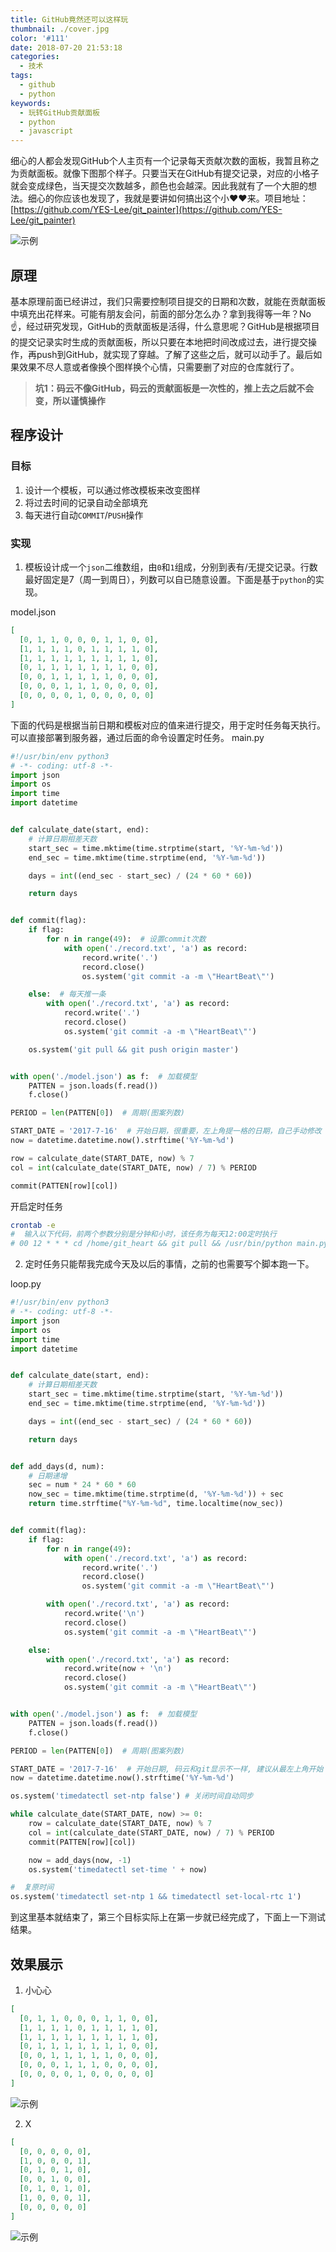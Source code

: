 ```yaml
---
title: GitHub竟然还可以这样玩
thumbnail: ./cover.jpg
color: '#111'
date: 2018-07-20 21:53:18
categories:
  - 技术
tags:
  - github
  - python
keywords:
  - 玩转GitHub贡献面板
  - python
  - javascript
---
```


 细心的人都会发现GitHub个人主页有一个记录每天贡献次数的面板，我暂且称之为贡献面板。就像下图那个样子。只要当天在GitHub有提交记录，对应的小格子就会变成绿色，当天提交次数越多，颜色也会越深。因此我就有了一个大胆的想法。细心的你应该也发现了，我就是要讲如何搞出这个小❤️❤️来。项目地址：[https://github.com/YES-Lee/git_painter](https://github.com/YES-Lee/git_painter)
 <!-- more -->

![示例](./1.png)

## 原理

基本原理前面已经讲过，我们只需要控制项目提交的日期和次数，就能在贡献面板中填充出花样来。可能有朋友会问，前面的部分怎么办？拿到我得等一年？No☝️，经过研究发现，GitHub的贡献面板是活得，什么意思呢？GitHub是根据项目的提交记录实时生成的贡献面板，所以只要在本地把时间改成过去，进行提交操作，再push到GitHub，就实现了穿越。了解了这些之后，就可以动手了。最后如果效果不尽人意或者像换个图样换个心情，只需要删了对应的仓库就行了。

> **坑1：码云不像GitHub，码云的贡献面板是一次性的，推上去之后就不会变，所以谨慎操作**

## 程序设计

### 目标
1. 设计一个模板，可以通过修改模板来改变图样
2. 将过去时间的记录自动全部填充
3. 每天进行自动`COMMIT`/`PUSH`操作

### 实现
1. 模板设计成一个`json`二维数组，由`0`和`1`组成，分别到表有/无提交记录。行数最好固定是7（周一到周日），列数可以自已随意设置。下面是基于`python`的实现。

model.json
```json
[
  [0, 1, 1, 0, 0, 0, 1, 1, 0, 0],
  [1, 1, 1, 1, 0, 1, 1, 1, 1, 0],
  [1, 1, 1, 1, 1, 1, 1, 1, 1, 0],
  [0, 1, 1, 1, 1, 1, 1, 1, 0, 0],
  [0, 0, 1, 1, 1, 1, 1, 0, 0, 0],
  [0, 0, 0, 1, 1, 1, 0, 0, 0, 0],
  [0, 0, 0, 0, 1, 0, 0, 0, 0, 0]
]
```

下面的代码是根据当前日期和模板对应的值来进行提交，用于定时任务每天执行。可以直接部署到服务器，通过后面的命令设置定时任务。
main.py
```python
#!/usr/bin/env python3
# -*- coding: utf-8 -*-
import json
import os
import time
import datetime


def calculate_date(start, end):
    # 计算日期相差天数
    start_sec = time.mktime(time.strptime(start, '%Y-%m-%d'))
    end_sec = time.mktime(time.strptime(end, '%Y-%m-%d'))

    days = int((end_sec - start_sec) / (24 * 60 * 60))

    return days


def commit(flag):
    if flag:
        for n in range(49):  # 设置commit次数
            with open('./record.txt', 'a') as record:
                record.write('.')
                record.close()
                os.system('git commit -a -m \"HeartBeat\"')

    else:  # 每天推一条
        with open('./record.txt', 'a') as record:
            record.write('.')
            record.close()
            os.system('git commit -a -m \"HeartBeat\"')

    os.system('git pull && git push origin master')


with open('./model.json') as f:  # 加载模型
    PATTEN = json.loads(f.read())
    f.close()

PERIOD = len(PATTEN[0])  # 周期(图案列数)

START_DATE = '2017-7-16'  # 开始日期，很重要，左上角提一格的日期，自己手动修改
now = datetime.datetime.now().strftime('%Y-%m-%d')

row = calculate_date(START_DATE, now) % 7
col = int(calculate_date(START_DATE, now) / 7) % PERIOD

commit(PATTEN[row][col])
```

开启定时任务
```bash
crontab -e
#  输入以下代码，前两个参数分别是分钟和小时，该任务为每天12:00定时执行
# 00 12 * * * cd /home/git_heart && git pull && /usr/bin/python main.py

```
2. 定时任务只能帮我完成今天及以后的事情，之前的也需要写个脚本跑一下。

loop.py
```python
#!/usr/bin/env python3
# -*- coding: utf-8 -*-
import json
import os
import time
import datetime


def calculate_date(start, end):
    # 计算日期相差天数
    start_sec = time.mktime(time.strptime(start, '%Y-%m-%d'))
    end_sec = time.mktime(time.strptime(end, '%Y-%m-%d'))

    days = int((end_sec - start_sec) / (24 * 60 * 60))

    return days


def add_days(d, num):
    # 日期递增
    sec = num * 24 * 60 * 60
    now_sec = time.mktime(time.strptime(d, '%Y-%m-%d')) + sec
    return time.strftime("%Y-%m-%d", time.localtime(now_sec))


def commit(flag):
    if flag:
        for n in range(49):
            with open('./record.txt', 'a') as record:
                record.write('.')
                record.close()
                os.system('git commit -a -m \"HeartBeat\"')

        with open('./record.txt', 'a') as record:
            record.write('\n')
            record.close()
            os.system('git commit -a -m \"HeartBeat\"')

    else:
        with open('./record.txt', 'a') as record:
            record.write(now + '\n')
            record.close()
            os.system('git commit -a -m \"HeartBeat\"')


with open('./model.json') as f:  # 加载模型
    PATTEN = json.loads(f.read())
    f.close()

PERIOD = len(PATTEN[0])  # 周期(图案列数)

START_DATE = '2017-7-16'  # 开始日期, 码云和git显示不一样, 建议从最左上角开始
now = datetime.datetime.now().strftime('%Y-%m-%d')

os.system('timedatectl set-ntp false') # 关闭时间自动同步

while calculate_date(START_DATE, now) >= 0:
    row = calculate_date(START_DATE, now) % 7
    col = int(calculate_date(START_DATE, now) / 7) % PERIOD
    commit(PATTEN[row][col])

    now = add_days(now, -1)
    os.system('timedatectl set-time ' + now)

#  复原时间
os.system('timedatectl set-ntp 1 && timedatectl set-local-rtc 1')
```

到这里基本就结束了，第三个目标实际上在第一步就已经完成了，下面上一下测试结果。

## 效果展示
1. 小心心
```json
[
  [0, 1, 1, 0, 0, 0, 1, 1, 0, 0],
  [1, 1, 1, 1, 0, 1, 1, 1, 1, 0],
  [1, 1, 1, 1, 1, 1, 1, 1, 1, 0],
  [0, 1, 1, 1, 1, 1, 1, 1, 0, 0],
  [0, 0, 1, 1, 1, 1, 1, 0, 0, 0],
  [0, 0, 0, 1, 1, 1, 0, 0, 0, 0],
  [0, 0, 0, 0, 1, 0, 0, 0, 0, 0]
]
```
![示例](./2.png)

2. X

```json
[
  [0, 0, 0, 0, 0],
  [1, 0, 0, 0, 1],
  [0, 1, 0, 1, 0],
  [0, 0, 1, 0, 0],
  [0, 1, 0, 1, 0],
  [1, 0, 0, 0, 1],
  [0, 0, 0, 0, 0]
]
```

![示例](./3.png)
